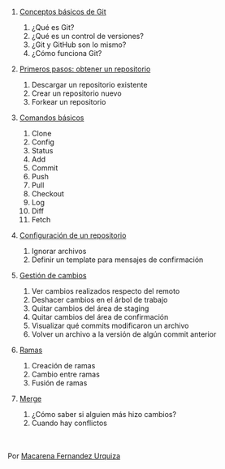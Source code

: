 1. [Conceptos básicos de Git](./basic-concepts.md)
   1. ¿Qué es Git?
   2. ¿Qué es un control de versiones?
   3. ¿Git y GitHub son lo mismo?
   4. ¿Cómo funciona Git?
  
2. [Primeros pasos: obtener un repositorio](./first-steps.md)
   1. Descargar un repositorio existente
   2. Crear un repositorio nuevo
   3. Forkear un repositorio

3. [Comandos básicos](./basic-commands.md)
   1. Clone
   2. Config
   3. Status
   4. Add
   5. Commit
   6. Push
   7. Pull
   8. Checkout
   9. Log
   10. Diff
   11. Fetch

4. [Configuración de un repositorio](./config.md)
   1. Ignorar archivos
   2. Definir un template para mensajes de confirmación

5. [Gestión de cambios](./changes.md)
   1. Ver cambios realizados respecto del remoto
   2. Deshacer cambios en el árbol de trabajo
   3. Quitar cambios del área de staging
   4. Quitar cambios del área de confirmación
   5. Visualizar qué commits modificaron un archivo
   6. Volver un archivo a la versión de algún commit anterior

6. [Ramas](./branches.md)
   1. Creación de ramas
   2. Cambio entre ramas
   3. Fusión de ramas

7. [Merge](./merge.md)
   1. ¿Cómo saber si alguien más hizo cambios?
   2. Cuando hay conflictos
<br/><br/><br/>

Por [Macarena Fernandez Urquiza](https://www.linkedin.com/in/m-fernandez-urquiza/)